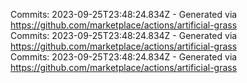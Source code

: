 Commits: 2023-09-25T23:48:24.834Z - Generated via https://github.com/marketplace/actions/artificial-grass
<br>
Commits: 2023-09-25T23:48:24.834Z - Generated via https://github.com/marketplace/actions/artificial-grass
<br>
Commits: 2023-09-25T23:48:24.834Z - Generated via https://github.com/marketplace/actions/artificial-grass
<br>
